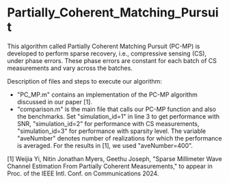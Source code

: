 # Partially_Coherent_Matching_Pursuit
This algorithm called Partially Coherent Matching Pursuit (PC-MP) is developed to perform sparse recovery, i.e., compressive sensing (CS), under phase errors. These phase errors are constant for each batch of CS measurements and vary across the batches.

Description of files and steps to execute our algorithm:
- "PC_MP.m" contains an implementation of the PC-MP algorithm discussed in our paper [1].
- "comparison.m" is the main file that calls our PC-MP function and also the benchmarks.
   Set "simulation_id=1" in line 3 to get performance with SNR, "simulation_id=2" for performance with CS measurements, "simulation_id=3" for performance with sparsity 
   level.
   The variable "aveNumber" denotes number of realizations for which the performance is averaged. For the results in [1], we used  "aveNumber=400".
  
[1] Weijia Yi, Nitin Jonathan Myers, Geethu Joseph, "Sparse Millimeter Wave Channel Estimation From Partially Coherent Measurements," to appear in Proc. of the IEEE Intl. Conf. on Communications 2024. 

